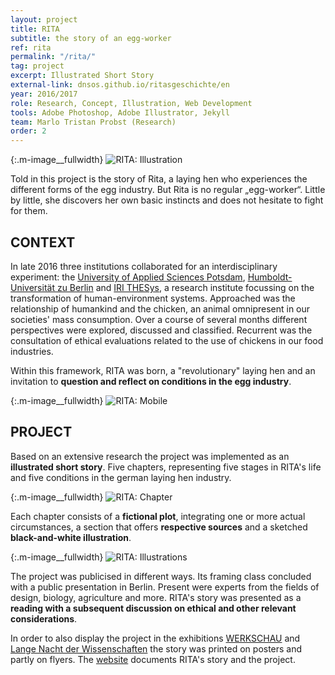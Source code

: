 ```yaml
---
layout: project
title: RITA
subtitle: the story of an egg-worker
ref: rita
permalink: "/rita/"
tag: project
excerpt: Illustrated Short Story
external-link: dnsos.github.io/ritasgeschichte/en
year: 2016/2017
role: Research, Concept, Illustration, Web Development
tools: Adobe Photoshop, Adobe Illustrator, Jekyll
team: Marlo Tristan Probst (Research)
order: 2
---
```


{:.m-image__fullwidth}
![RITA: Illustration]({{site.baseurl}}/img/rita_opener.jpg)

Told in this project is the story of Rita, a laying hen who experiences the different forms of the egg industry. But Rita is no regular „egg-worker“. Little by little, she discovers her own basic instincts and does not hesitate to fight for them.

## CONTEXT
In late 2016 three institutions collaborated for an interdisciplinary experiment: the [University of Applied Sciences Potsdam](https://www.en.fh-potsdam.de/), [Humboldt-Universität zu Berlin](https://www.hu-berlin.de/en?set_language=en) and [IRI THESys](https://www.iri-thesys.org/), a research institute focussing on the transformation of human-environment systems. Approached was the relationship of humankind and the chicken, an animal omnipresent in our societies' mass consumption. Over a course of several months different perspectives were explored, discussed and classified. Recurrent was the consultation of ethical evaluations related to the use of chickens in our food industries.

Within this framework, RITA was born, a "revolutionary" laying hen and an invitation to __question and reflect on conditions in the egg industry__.

{:.m-image__fullwidth}
![RITA: Mobile]({{site.baseurl}}/img/rita_mobile.png)

## PROJECT
Based on an extensive research the project was implemented as an __illustrated short story__. Five chapters, representing five stages in RITA's life and five conditions in the german laying hen industry.

{:.m-image__fullwidth}
![RITA: Chapter]({{site.baseurl}}/img/rita_chapter.png)

Each chapter consists of a __fictional plot__, integrating one or more actual circumstances, a section that offers __respective sources__ and a sketched __black-and-white illustration__.

{:.m-image__fullwidth}
![RITA: Illustrations]({{site.baseurl}}/img/rita_illustrations.png)

The project was publicised in different ways. Its framing class concluded with a public presentation in Berlin. Present were experts from the fields of design, biology, agriculture and more. RITA's story was presented as a __reading with a subsequent discussion on ethical and other relevant considerations__.

In order to also display the project in the exhibitions [WERKSCHAU](https://fhp-werkschau.de/) and [Lange Nacht der Wissenschaften](https://www.langenachtderwissenschaften.de/) the story was printed on posters and partly on flyers. The [website](https://dnsos.github.io/ritasgeschichte/en) documents RITA's story and the project.
